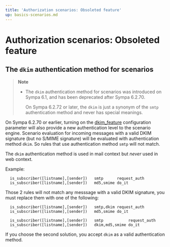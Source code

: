 ```yaml
---
title: 'Authorization scenarios: Obsoleted feature'
up: basics-scenarios.md
---
```


Authorization scenarios: Obsoleted feature
==========================================

The `dkim` authentication method for scenarios
----------------------------------------------

> **Note**
>
>   * The `dkim` authentication method for scenarios was introduced
>     on Sympa 6.1, and has been deprecated after Sympa 6.2.70.
>
>     On Sympa 6.2.72 or later, the `dkim` is just a synonym of the `smtp`
>     authentication method and never has special meanings.

On Sympa 6.2.70 or earlier,
turning on the
[dkim_feature](/gpldoc/man/sympa_config.5.html#dkim_feature)
configuration parameter will also provide a new authentication level to the
scenario engine.
Scenario evaluation for incoming messages with a valid DKIM signature
(but no S/MIME signature) will be evaluated with authentication method
`dkim`. So rules that use authentication method `smtp` will not match.

The `dkim` authentication method is used in mail context but _never_
used in web context.

Example:

``` code
  is_subscriber([listname],[sender])   smtp      request_auth
  is_subscriber([listname],[sender])   md5,smime do_it
```

Those 2 rules will not match any messsage with a valid DKIM signature,
you must replace them with one of the following:

``` code
  is_subscriber([listname],[sender])   smtp,dkim request_auth
  is_subscriber([listname],[sender])   md5,smime do_it

  is_subscriber([listname],[sender])   smtp           request_auth
  is_subscriber([listname],[sender])   dkim,md5,smime do_it
```

If you choose the second solution, you accept `dkim` as a valid
authentication method.

